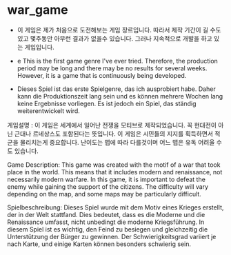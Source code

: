 # war_game

  * 이 게임은 제가 처음으로 도전해보는 게임 장르입니다. 따라서 제작 기간이 길 수도 있고 몇주동안 아무런 결과가 없을수 있습니다. 그러나 지속적으로 개발을 하고 있는 게입입니다.

  * e This is the first game genre I've ever tried. Therefore, the production period may be long and there may be no results for several weeks. However, it is a game that is continuously being developed.

  * Dieses Spiel ist das erste Spielgenre, das ich ausprobiert habe. Daher kann die Produktionszeit lang sein und es können mehrere Wochen lang keine Ergebnisse       vorliegen. Es ist jedoch ein Spiel, das ständig weiterentwickelt wird.


게임설명 : 이 게임은 세계에서 일어난 전쟁을 모티브로 제작되었습니다. 꼭 현대전이 아닌 근대나 르네상스도 포함된다는 뜻입니다. 이 게임은 시민들의 지지를 획득하면서 적군을 물리치는게 중요합니다. 난이도는 맵에 따라 다를것이며 어느 맵은 유독 어려울 수도 있습니다.

Game Description: This game was created with the motif of a war that took place in the world. This means that it includes modern and renaissance, not necessarily modern warfare. In this game, it is important to defeat the enemy while gaining the support of the citizens. The difficulty will vary depending on the map, and some maps may be particularly difficult.

Spielbeschreibung: Dieses Spiel wurde mit dem Motiv eines Krieges erstellt, der in der Welt stattfand. Dies bedeutet, dass es die Moderne und die Renaissance umfasst, nicht unbedingt die moderne Kriegsführung. In diesem Spiel ist es wichtig, den Feind zu besiegen und gleichzeitig die Unterstützung der Bürger zu gewinnen. Der Schwierigkeitsgrad variiert je nach Karte, und einige Karten können besonders schwierig sein.
